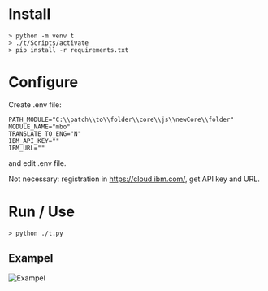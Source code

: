 # Install
```
> python -m venv t
> ./t/Scripts/activate  
> pip install -r requirements.txt
```

# Configure
Create .env file: 
```
PATH_MODULE="С:\\patch\\to\\folder\\core\\js\\newCore\\folder"
MODULE_NAME="mbo"
TRANSLATE_TO_ENG="N"
IBM_API_KEY=""
IBM_URL=""
```
and edit .env file. 

Not necessary: registration in https://cloud.ibm.com/, get API key and URL.

# Run / Use
```
> python ./t.py
```

## Exampel
![Exampel](https://i.ibb.co/k47w4Cv/Video-2021-08-03-125045.gif)
